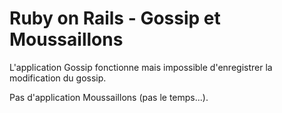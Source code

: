 # Ruby on Rails - Gossip et Moussaillons

L'application Gossip fonctionne mais impossible d'enregistrer la modification du gossip.

Pas d'application Moussaillons (pas le temps...).